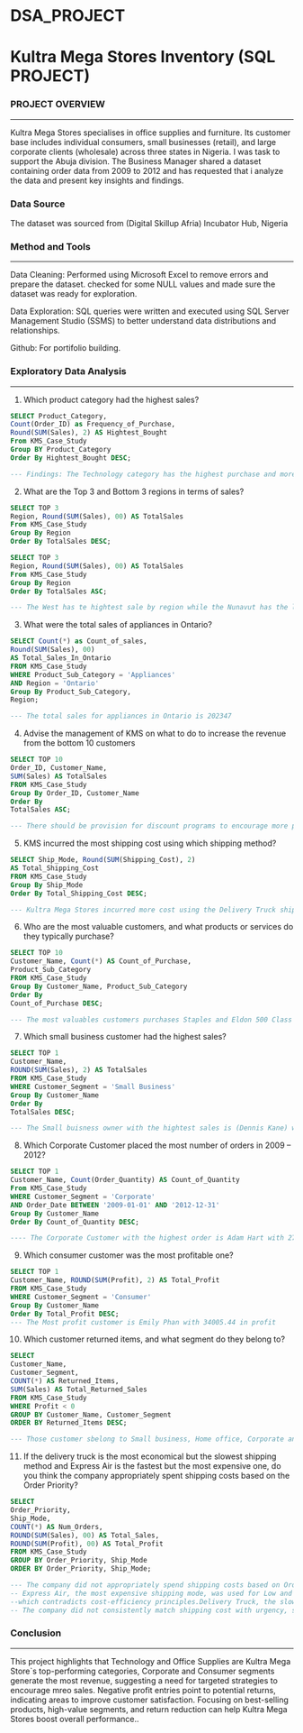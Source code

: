 # DSA_PROJECT

# Kultra Mega Stores Inventory (SQL PROJECT)

### PROJECT OVERVIEW
--- 
Kultra Mega Stores specialises in office supplies and furniture. Its customer base includes individual consumers, small businesses (retail), and large corporate clients (wholesale) across three states in Nigeria. I was task to support the Abuja division. The Business Manager shared a dataset containing order data from 2009 to 2012 and has requested that i analyze the data and present key insights and findings.

### Data Source
The dataset was sourced from (Digital Skillup Afria) Incubator Hub, Nigeria

### Method and Tools
---
Data Cleaning: Performed using Microsoft Excel to remove errors and prepare the dataset. checked for some NULL values and made sure the dataset was ready for exploration.

Data Exploration: SQL queries were written and executed using SQL Server Management Studio (SSMS) to better understand data distributions and relationships.

Github: For portifolio building.

### Exploratory Data Analysis
---
1. Which product category had the highest sales?
``` SQL
SELECT Product_Category, 
Count(Order_ID) as Frequency_of_Purchase,
Round(SUM(Sales), 2) AS Hightest_Bought
From KMS_Case_Study
Group BY Product_Category
Order By Hightest_Bought DESC;

--- Findings: The Technology category has the highest purchase and more purchase frequnecy.
```
2. What are the Top 3 and Bottom 3 regions in terms of sales?
``` SQL
SELECT TOP 3
Region, Round(SUM(Sales), 00) AS TotalSales
From KMS_Case_Study
Group By Region
Order By TotalSales DESC;

SELECT TOP 3
Region, Round(SUM(Sales), 00) AS TotalSales
From KMS_Case_Study
Group By Region
Order By TotalSales ASC;

--- The West has te hightest sale by region while the Nunavut has the lowest sales by region.
```
3. What were the total sales of appliances in Ontario?
``` SQL
SELECT Count(*) as Count_of_sales,
Round(SUM(Sales), 00) 
AS Total_Sales_In_Ontario
FROM KMS_Case_Study
WHERE Product_Sub_Category = 'Appliances' 
AND Region = 'Ontario'
Group By Product_Sub_Category,
Region;

--- The total sales for appliances in Ontario is 202347
```
4. Advise the management of KMS on what to do to increase the revenue from the bottom 10 customers
``` SQL
SELECT TOP 10
Order_ID, Customer_Name, 
SUM(Sales) AS TotalSales
FROM KMS_Case_Study
Group By Order_ID, Customer_Name
Order By
TotalSales ASC;

--- There should be provision for discount programs to encourage more purchase from these customers
```
5. KMS incurred the most shipping cost using which shipping method?
``` SQL
SELECT Ship_Mode, Round(SUM(Shipping_Cost), 2) 
AS Total_Shipping_Cost
FROM KMS_Case_Study
Group By Ship_Mode
Order By Total_Shipping_Cost DESC;

--- Kultra Mega Stores incurred more cost using the Delivery Truck shipping method
```
6. Who are the most valuable customers, and what products or services do they typically purchase?
``` SQL
SELECT TOP 10
Customer_Name, Count(*) AS Count_of_Purchase,
Product_Sub_Category
FROM KMS_Case_Study
Group By Customer_Name, Product_Sub_Category
Order By
Count_of_Purchase DESC;

--- The most valuables customers purchases Staples and Eldon 500 Class Desk Accessories
```
7. Which small business customer had the highest sales?
``` SQL
SELECT TOP 1
Customer_Name,
ROUND(SUM(Sales), 2) AS TotalSales
FROM KMS_Case_Study
WHERE Customer_Segment = 'Small Business'
Group By Customer_Name
Order By
TotalSales DESC;

--- The Small buisness owner with the hightest sales is (Dennis Kane) with 75967.59
```
8. Which Corporate Customer placed the most number of orders in 2009 – 2012?
``` SQL
SELECT TOP 1
Customer_Name, Count(Order_Quantity) AS Count_of_Quantity
From KMS_Case_Study
WHERE Customer_Segment = 'Corporate' 
AND Order_Date BETWEEN '2009-01-01' AND '2012-12-31'
Group By Customer_Name
Order By Count_of_Quantity DESC;

---- The Corporate Customer with the highest order is Adam Hart with 27 Orders
```
9. Which consumer customer was the most profitable one?
``` SQL
SELECT TOP 1
Customer_Name, ROUND(SUM(Profit), 2) AS Total_Profit
FROM KMS_Case_Study
WHERE Customer_Segment = 'Consumer' 
Group By Customer_Name
Order By Total_Profit DESC;
--- The Most profit customer is Emily Phan with 34005.44 in profit
```
10. Which customer returned items, and what segment do they belong to?
``` SQL
SELECT 
Customer_Name,
Customer_Segment,
COUNT(*) AS Returned_Items,
SUM(Sales) AS Total_Returned_Sales
FROM KMS_Case_Study
WHERE Profit < 0
GROUP BY Customer_Name, Customer_Segment
ORDER BY Returned_Items DESC;

--- Those customer sbelong to Small business, Home office, Corporate and Consumer segments.
```
11. If the delivery truck is the most economical but the slowest shipping method and Express Air is the fastest but the most expensive one, 
do you think the company appropriately spent shipping costs based on the Order Priority?
``` SQL
SELECT 
Order_Priority,
Ship_Mode,
COUNT(*) AS Num_Orders,
ROUND(SUM(Sales), 00) AS Total_Sales,
ROUND(SUM(Profit), 00) AS Total_Profit
FROM KMS_Case_Study
GROUP BY Order_Priority, Ship_Mode
ORDER BY Order_Priority, Ship_Mode;

--- The company did not appropriately spend shipping costs based on Order Priority.
-- Express Air, the most expensive shipping mode, was used for Low and Not Specified priority orders, 
--which contradicts cost-efficiency principles.Delivery Truck, the slowest method, was occasionally used for High or Critical orders.
-- The company did not consistently match shipping cost with urgency, suggesting potential inefficiencies in logistics planning.
```
### Conclusion
---
This project highlights that Technology and Office Supplies are Kultra Mega Store`s top-performing categories, Corporate and Consumer segments generate the most revenue, suggesting a need for targeted strategies to encourage mreo sales. Negative profit entries point to potential returns, indicating areas to improve customer satisfaction. Focusing on best-selling products, high-value segments, and return reduction can help Kultra Mega Stores boost overall performance..
